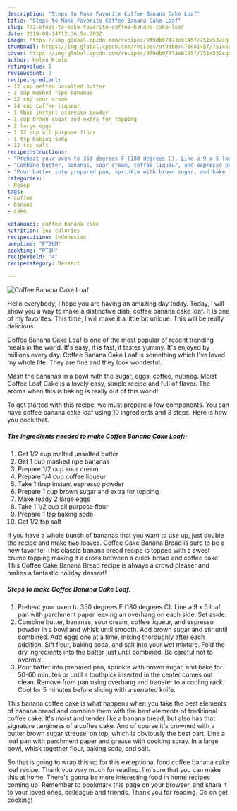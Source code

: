 ```yaml
---
description: "Steps to Make Favorite Coffee Banana Cake Loaf"
title: "Steps to Make Favorite Coffee Banana Cake Loaf"
slug: 772-steps-to-make-favorite-coffee-banana-cake-loaf
date: 2019-08-14T12:36:54.203Z
image: https://img-global.cpcdn.com/recipes/9f9db07473e8145f/751x532cq70/coffee-banana-cake-loaf-recipe-main-photo.jpg
thumbnail: https://img-global.cpcdn.com/recipes/9f9db07473e8145f/751x532cq70/coffee-banana-cake-loaf-recipe-main-photo.jpg
cover: https://img-global.cpcdn.com/recipes/9f9db07473e8145f/751x532cq70/coffee-banana-cake-loaf-recipe-main-photo.jpg
author: Helen Klein
ratingvalue: 5
reviewcount: 3
recipeingredient:
- 12 cup melted unsalted butter
- 1 cup mashed ripe bananas
- 12 cup sour cream
- 14 cup coffee liqueur
- 1 tbsp instant espresso powder
- 1 cup brown sugar and extra for topping
- 2 large eggs
- 1 12 cup all purpose flour
- 1 tsp baking soda
- 12 tsp salt
recipeinstructions:
- "Preheat your oven to 350 degrees F (180 degrees C). Line a 9 x 5 loaf pan with parchment paper leaving an overhang on each side. Set aside."
- "Combine butter, bananas, sour cream, coffee liqueur, and espresso powder in a bowl and whisk until smooth. Add brown sugar and stir until combined. Add eggs one at a time, mixing thoroughly after each addition. Sift flour, baking soda, and salt into your wet mixture. Fold the dry ingredients into the batter just until combined. Be careful not to overmix."
- "Pour batter into prepared pan, sprinkle with brown sugar, and bake for 50-60 minutes or until a toothpick inserted in the center comes out clean. Remove from pan using overhang and transfer to a cooling rack. Cool for 5 minutes before slicing with a serrated knife."
categories:
- Resep
tags:
- coffee
- banana
- cake

katakunci: coffee banana cake
nutrition: 161 calories
recipecuisine: Indonesian
preptime: "PT26M"
cooktime: "PT1H"
recipeyield: "4"
recipecategory: Dessert

---
```



![Coffee Banana Cake Loaf](https://img-global.cpcdn.com/recipes/9f9db07473e8145f/751x532cq70/coffee-banana-cake-loaf-recipe-main-photo.jpg)

Hello everybody, I hope you are having an amazing day today. Today, I will show you a way to make a distinctive dish, coffee banana cake loaf. It is one of my favorites. This time, I will make it a little bit unique. This will be really delicious.

Coffee Banana Cake Loaf is one of the most popular of recent trending meals in the world. It's easy, it is fast, it tastes yummy. It's enjoyed by millions every day. Coffee Banana Cake Loaf is something which I've loved my whole life. They are fine and they look wonderful.

Mash the bananas in a bowl with the sugar, eggs, coffee, nutmeg. Moist Coffee Loaf Cake is a lovely easy, simple recipe and full of flavor. The aroma when this is baking is really out of this world!


To get started with this recipe, we must prepare a few components. You can have coffee banana cake loaf using 10 ingredients and 3 steps. Here is how you cook that.

##### The ingredients needed to make Coffee Banana Cake Loaf::

1. Get 1/2 cup melted unsalted butter
1. Get 1 cup mashed ripe bananas
1. Prepare 1/2 cup sour cream
1. Prepare 1/4 cup coffee liqueur
1. Take 1 tbsp instant espresso powder
1. Prepare 1 cup brown sugar and extra for topping
1. Make ready 2 large eggs
1. Take 1 1/2 cup all purpose flour
1. Prepare 1 tsp baking soda
1. Get 1/2 tsp salt


If you have a whole bunch of bananas that you want to use up, just double the recipe and make two loaves. Coffee Cake Banana Bread is sure to be a new favorite! This classic banana bread recipe is topped with a sweet crumb topping making it a cross between a quick bread and coffee cake! This Coffee Cake Banana Bread recipe is always a crowd pleaser and makes a fantastic holiday dessert! 

##### Steps to make Coffee Banana Cake Loaf:

1. Preheat your oven to 350 degrees F (180 degrees C). Line a 9 x 5 loaf pan with parchment paper leaving an overhang on each side. Set aside.
1. Combine butter, bananas, sour cream, coffee liqueur, and espresso powder in a bowl and whisk until smooth. Add brown sugar and stir until combined. Add eggs one at a time, mixing thoroughly after each addition. Sift flour, baking soda, and salt into your wet mixture. Fold the dry ingredients into the batter just until combined. Be careful not to overmix.
1. Pour batter into prepared pan, sprinkle with brown sugar, and bake for 50-60 minutes or until a toothpick inserted in the center comes out clean. Remove from pan using overhang and transfer to a cooling rack. Cool for 5 minutes before slicing with a serrated knife.


This banana coffee cake is what happens when you take the best elements of banana bread and combine them with the best elements of traditional coffee cake. It&#39;s moist and tender like a banana bread, but also has that signature tanginess of a coffee cake. And of course it&#39;s crowned with a butter brown sugar streusel on top, which is obviously the best part. Line a loaf pan with parchment paper and grease with cooking spray. In a large bowl, whisk together flour, baking soda, and salt. 

So that is going to wrap this up for this exceptional food coffee banana cake loaf recipe. Thank you very much for reading. I'm sure that you can make this at home. There's gonna be more interesting food in home recipes coming up. Remember to bookmark this page on your browser, and share it to your loved ones, colleague and friends. Thank you for reading. Go on get cooking!
